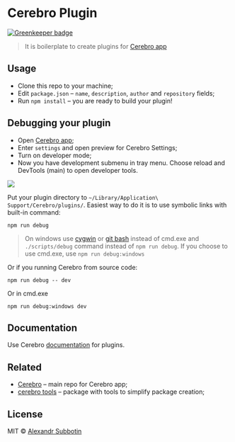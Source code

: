 # Cerebro Plugin

[![Greenkeeper badge](https://badges.greenkeeper.io/KELiON/cerebro-plugin.svg)](https://greenkeeper.io/)

> It is boilerplate to create plugins for [Cerebro app](http://www.cerebroapp.com)

## Usage
* Clone this repo to your machine;
* Edit `package.json` – `name`, `description`, `author` and `repository` fields;
* Run `npm install` – you are ready to build your plugin!

## Debugging your plugin
* Open [Cerebro app](http://www.cerebroapp.com);
* Enter `settings` and open preview for Cerebro Settings;
* Turn on developer mode;
* Now you have development submenu in tray menu. Choose reload and DevTools (main) to open developer tools.

![](screenshot.png)

Put your plugin directory to `~/Library/Application\ Support/Cerebro/plugins/`. Easiest way to do it is to use symbolic links with built-in command:
```
npm run debug
```


> On windows use [cygwin](https://www.cygwin.com/) or [git bash](https://git-scm.com/download/win) instead of cmd.exe and `./scripts/debug` command instead of `npm run debug`.
If you choose to use cmd.exe, use `npm run debug:windows`

Or if you running Cerebro from source code:
```
npm run debug -- dev
```
Or in cmd.exe
```
npm run debug:windows dev
```

## Documentation
Use Cerebro [documentation](https://github.com/KELiON/cerebro/blob/master/docs/plugins.md) for plugins.

## Related

* [Cerebro](http://github.com/KELiON/cerebro) – main repo for Cerebro app;
* [cerebro tools](http://github.com/KELiON/cerebro-tools) – package with tools to simplify package creation;

## License

MIT © [Alexandr Subbotin](http://asubbotin.ru)
